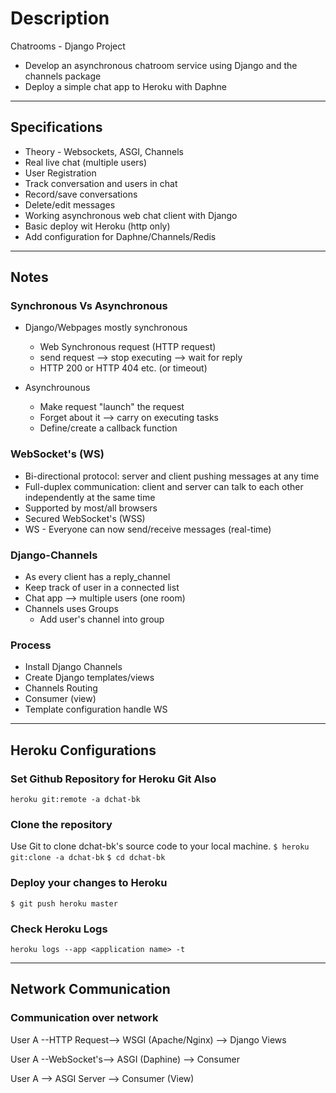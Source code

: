 # Description
Chatrooms - Django Project
- Develop an asynchronous chatroom service using Django and the channels package
- Deploy a simple chat app to Heroku with Daphne

----
## Specifications
- Theory - Websockets, ASGI, Channels
- Real live chat (multiple users)
- User Registration
- Track conversation and users in chat
- Record/save conversations
- Delete/edit messages
- Working asynchronous web chat client with Django
- Basic deploy wit Heroku (http only)
- Add configuration for Daphne/Channels/Redis

---
## Notes
### Synchronous Vs Asynchronous
- Django/Webpages mostly synchronous
    - Web Synchronous request (HTTP request)
    - send request --> stop executing --> wait for reply
    - HTTP 200 or HTTP 404 etc. (or timeout)

- Asynchrounous
    - Make request "launch" the request 
    - Forget about it --> carry on executing tasks
    - Define/create a callback function

### WebSocket's (WS)
- Bi-directional protocol: server and client pushing messages at any time
- Full-duplex communication: client and server can talk to each other independently at the same time
- Supported by most/all browsers
- Secured WebSocket's (WSS)
- WS - Everyone can now send/receive messages (real-time)

### Django-Channels
- As every client has a reply_channel
- Keep track of user in a connected list
- Chat app --> multiple users (one room)
- Channels uses Groups
    - Add user's channel into group

### Process
- Install Django Channels
- Create Django templates/views
- Channels Routing
- Consumer (view)
- Template configuration handle WS

---
## Heroku Configurations

### Set Github Repository for Heroku Git Also
`heroku git:remote -a dchat-bk`

### Clone the repository
Use Git to clone dchat-bk's source code to your local machine.
`$ heroku git:clone -a dchat-bk`
`$ cd dchat-bk`

### Deploy your changes to Heroku
`$ git push heroku master`

### Check Heroku Logs
`heroku logs --app <application name> -t`

---
## Network Communication
### Communication over network
User A --HTTP Request--> WSGI (Apache/Nginx) --> Django Views

User A --WebSocket's--> ASGI (Daphine) --> Consumer

User A --> ASGI Server --> Consumer (View)